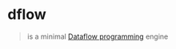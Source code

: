 # dflow

> is a minimal [Dataflow programming][dataflow-wikipedia] engine

[dataflow-wikipedia]: http://en.wikipedia.org/wiki/Dataflow_programming "Dataflow programming"
